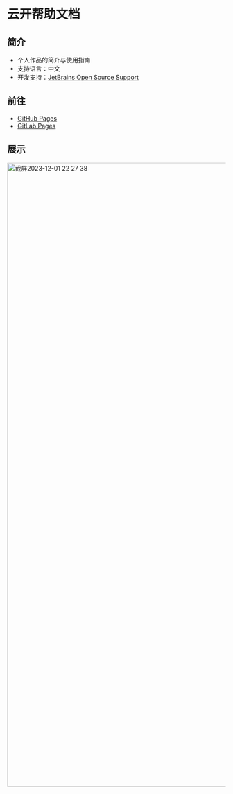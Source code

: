 # 云开帮助文档
## 简介
* 个人作品的简介与使用指南
* 支持语言：中文
* 开发支持：[JetBrains Open Source Support](https://jb.gg/OpenSourceSupport "跳转至 JetBrains Open Source Support")

## 前往
* [GitHub Pages](https://xyk953651094.github.io/SkyDocuments/)
* [GitLab Pages](https://xyk953651094.gitlab.io/SkyDocuments/)

## 展示
<img width="1440" alt="截屏2023-12-01 22 27 38" src="https://github.com/xyk953651094/SkyDocuments/assets/28004442/302c0801-c130-470d-a09c-fe815de4fb60">